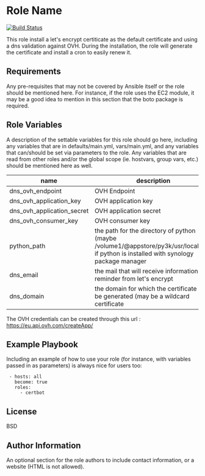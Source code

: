 Role Name
=========

[![Build Status](https://travis-ci.com/BenoitCharret/certbot.svg?branch=master)](https://travis-ci.com/BenoitCharret/certbot)

This role install a let's encrypt certiticate as the default certificate and using a dns validation against OVH.
During the installation, the role will generate the certificate and install a cron to easily renew it.

Requirements
------------

Any pre-requisites that may not be covered by Ansible itself or the role should be mentioned here. For instance, if the role uses the EC2 module, it may be a good idea to mention in this section that the boto package is required.

Role Variables
--------------

A description of the settable variables for this role should go here, including any variables that are in defaults/main.yml, vars/main.yml, and any variables that can/should be set via parameters to the role. Any variables that are read from other roles and/or the global scope (ie. hostvars, group vars, etc.) should be mentioned here as well.

 name | description
 --- | ---
 dns_ovh_endpoint | OVH Endpoint 
 dns_ovh_application_key | OVH application key
 dns_ovh_application_secret |  OVH application secret
 dns_ovh_consumer_key | OVH consumer key
 python_path | the path for the directory of python (maybe /volume1/@appstore/py3k/usr/local/bin/ if python is installed with synology package manager
 dns_email | the mail that will receive information and reminder from let's encrypt
 dns_domain | the domain for which the certificate will be generated (may be a wildcard certificate
    
 The OVH credentials can be created through this url : https://eu.api.ovh.com/createApp/

Example Playbook
----------------

Including an example of how to use your role (for instance, with variables passed in as parameters) is always nice for users too:
         
     - hosts: all
       become: true
       roles:
         - certbot

License
-------

BSD

Author Information
------------------

An optional section for the role authors to include contact information, or a website (HTML is not allowed).
